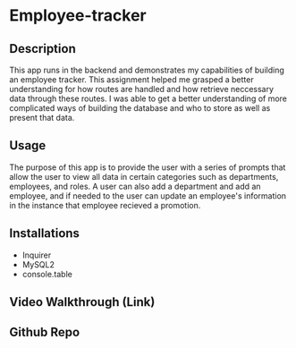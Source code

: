 # Employee-tracker

## Description 
This app runs in the backend and demonstrates my capabilities of building an employee tracker. This assignment helped me grasped a better understanding for how routes are handled and how retrieve neccessary data through these routes. I was able to get a better understanding of more complicated ways of building the database and who to store as well as present that data.

## Usage
The purpose of this app is to provide the user with a series of prompts that allow the user to view all data in certain categories such as departments, employees, and roles. A user can also add a department and add an employee, and if needed to the user can update an employee's information in the instance that employee recieved a promotion. 

## Installations
 - Inquirer
 - MySQL2
 - console.table

 ## Video Walkthrough (Link)

 ## Github Repo
 